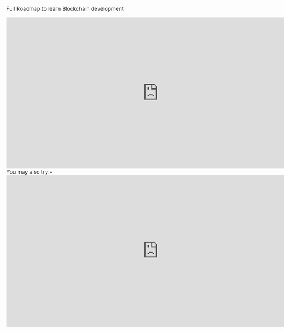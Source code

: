 Full Roadmap to learn Blockchain development 
<iframe width="800" height="400" src="https://www.youtube.com/embed/ci_AIMCF-HA" title="YouTube video player" frameborder="0" allow="accelerometer; autoplay; clipboard-write; encrypted-media; gyroscope; picture-in-picture" allowfullscreen></iframe>
You may also try:-
<iframe width="800" height="400" src="https://www.youtube.com/embed/P87pLayUD8c" title="YouTube video player" frameborder="0" allow="accelerometer; autoplay; clipboard-write; encrypted-media; gyroscope; picture-in-picture" allowfullscreen></iframe>
